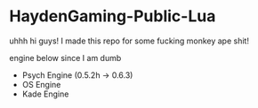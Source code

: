 # HaydenGaming-Public-Lua

uhhh hi guys! I made this repo for some fucking monkey ape shit!

engine below since I am dumb

* Psych Engine (0.5.2h -> 0.6.3)
* OS Engine
* Kade Engine
